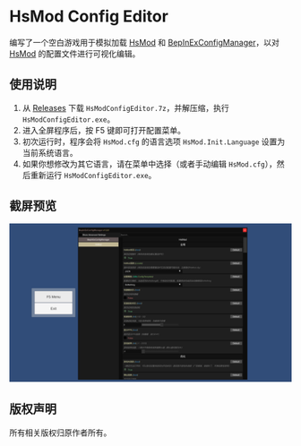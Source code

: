 # HsMod Config Editor

编写了一个空白游戏用于模拟加载 [HsMod] 和 [BepInExConfigManager]，以对 [HsMod] 的配置文件进行可视化编辑。

## 使用说明

1. 从 [Releases] 下载 `HsModConfigEditor.7z`，并解压缩，执行 `HsModConfigEditor.exe`。
2. 进入全屏程序后，按 F5 键即可打开配置菜单。
3. 初次运行时，程序会将 `HsMod.cfg` 的语言选项 `HsMod.Init.Language` 设置为当前系统语言。
4. 如果你想修改为其它语言，请在菜单中选择（或者手动编辑 `HsMod.cfg`），然后重新运行 `HsModConfigEditor.exe`。

## 截屏预览

![Preview](https://github.com/abevol/HsModConfigEditor/blob/main/Preview.png?raw=true)

## 版权声明

所有相关版权归原作者所有。

[HsMod]: https://github.com/Pik-4/HsMod
[BepInExConfigManager]: https://github.com/sinai-dev/BepInExConfigManager
[Releases]: https://github.com/abevol/HsModConfigEditor/releases
